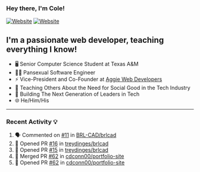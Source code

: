 ### Hey there, I'm Cole!

[![Website](https://img.shields.io/website?label=aggiedevelopers.com&style=for-the-badge&url=https%3A%2F%2Faggiedevelopers.com)](https://aggiedevelopers.com)
[![Website](https://img.shields.io/website?label=coledc.com&style=for-the-badge&url=https%3A%2F%2Fcoledc.com)](https://coledc.com)

## I'm a passionate web developer, teaching everything I know!

- 🖥️ Senior Computer Science Student at Texas A&M
- 🏳️‍🌈 Pansexual Software Engineer
- ⚡ Vice-President and Co-Founder at [Aggie Web Developers](https://www.aggiedevelopers.com)
- 💙 Teaching Others About the Need for Social Good in the Tech Industry
- 🚀 Building The Next Generation of Leaders in Tech
- 🌐 He/Him/His

---

### Recent Activity 💡

<!--START_SECTION:activity-->

1. 🗣 Commented on [#11](https://github.com/BRL-CAD/brlcad/issues/11) in [BRL-CAD/brlcad](https://github.com/BRL-CAD/brlcad)
2. 💪 Opened PR [#16](https://github.com/treydinges/brlcad/pull/16) in [treydinges/brlcad](https://github.com/treydinges/brlcad)
3. 💪 Opened PR [#15](https://github.com/treydinges/brlcad/pull/15) in [treydinges/brlcad](https://github.com/treydinges/brlcad)
4. 🎉 Merged PR [#62](https://github.com/cdconn00/portfolio-site/pull/62) in [cdconn00/portfolio-site](https://github.com/cdconn00/portfolio-site)
5. 💪 Opened PR [#62](https://github.com/cdconn00/portfolio-site/pull/62) in [cdconn00/portfolio-site](https://github.com/cdconn00/portfolio-site)
<!--END_SECTION:activity-->
